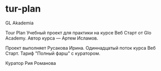 # tur-plan

GL Akademia

Tour Plan
Учебный проект для практики на курсе Веб Старт от Glo Academy. Автор курса — Артем Исламов.

Проект выполняет
Русакова Ирина. Одиннадцатый поток курса Веб Старт. Тариф "Полный фарш" с куратором.

Куратор
Рия Романова

